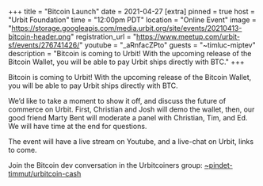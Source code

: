 +++
title = "Bitcoin Launch"
date = 2021-04-27
[extra]
pinned = true
host = "Urbit Foundation"
time = "12:00pm PDT"
location = "Online Event"
image = "https://storage.googleapis.com/media.urbit.org/site/events/20210413-bitcoin-header.png"
registration_url = "https://www.meetup.com/urbit-sf/events/276741426/"
youtube = "_aRnfacZPto"
guests = "~timluc-miptev"
description = "Bitcoin is coming to Urbit! With the upcoming release of the Bitcoin Wallet, you will be able to pay Urbit ships directly with BTC."
+++

Bitcoin is coming to Urbit! With the upcoming release of the Bitcoin Wallet, you will be able to pay Urbit ships directly with BTC.

We’d like to take a moment to show it off, and discuss the future of commerce on Urbit. First, Christian and Josh will demo the wallet, then, our good friend Marty Bent will moderate a panel with Christian, Tim, and Ed. We will have time at the end for questions.

The event will have a live stream on Youtube, and a live-chat on Urbit, links to come.

Join the Bitcoin dev conversation in the Urbitcoiners group: [~pindet-timmut/urbitcoin-cash](web+urbitgraph://group/~pindet-timmut/urbitcoin-cash)